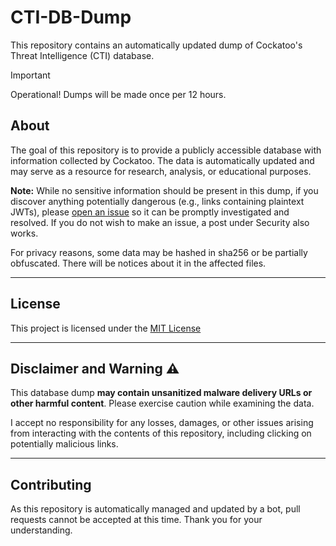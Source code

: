 # CTI-DB-Dump

This repository contains an automatically updated dump of Cockatoo's Threat Intelligence (CTI) database.

> [!IMPORTANT]
> Operational! Dumps will be made once per 12 hours.

## About

The goal of this repository is to provide a publicly accessible database with information collected by Cockatoo. The data is automatically updated and may serve as a resource for research, analysis, or educational purposes.

**Note:** While no sensitive information should be present in this dump, if you discover anything potentially dangerous (e.g., links containing plaintext JWTs), please [open an issue](https://github.com/DominicTWHV/CTI-DB-Dump/issues) so it can be promptly investigated and resolved. If you do not wish to make an issue, a post under Security also works.

For privacy reasons, some data may be hashed in sha256 or be partially obfuscated. There will be notices about it in the affected files.

---

## License

This project is licensed under the [MIT License](https://opensource.org/licenses/MIT)

---

## Disclaimer and Warning ⚠️

This database dump **may contain unsanitized malware delivery URLs or other harmful content**. Please exercise caution while examining the data.

I accept no responsibility for any losses, damages, or other issues arising from interacting with the contents of this repository, including clicking on potentially malicious links.

---

## Contributing

As this repository is automatically managed and updated by a bot, pull requests cannot be accepted at this time. Thank you for your understanding.
